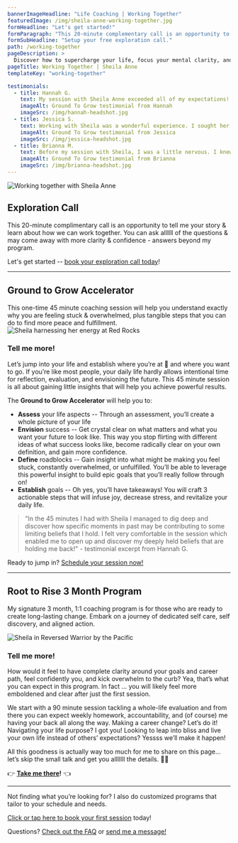 ```yaml
---
bannerImageHeadline: "Life Coaching | Working Together"
featuredImage: /img/sheila-anne-working-together.jpg
formHeadline: "Let's get started!"
formParagraph: "This 20-minute complementary call is an opportunity to ask questions and learn how Sheila Anne can help you transform your life:"
formSubHeadline: "Setup your free exploration call."
path: /working-together
pageDescription: >
  Discover how to supercharge your life, focus your mental clarity, and balance your ambitions with the ability to be present with Sheila Anne Life Coaching
pageTitle: Working Together | Sheila Anne
templateKey: "working-together"

testimonials:
  - title: Hannah G.
    text: My session with Sheila Anne exceeded all of my expectations! For a while I have been struggling with how to find my career path and I went into the session with Sheila Anne hoping to find some clarity in this aspect. What I learned is that to find this answer I have to dig into another area of my life in which I have been struggling – spirituality and connection to myself. In the 45 minutes I had with Sheila I managed to dig deep and discover how specific moments in past may be contributing to some limiting beliefs that I hold. I felt very comfortable in the session which enabled me to open up and discover my deeply held beliefs that are holding me back! Sheila asks prompting questions which enable you to find the answers within yourself in a supportive, safe and encouraging way. I highly recommend working with her if you have any blocks in your life or just want to feel more grounded!
    imageAlt: Ground To Grow testimonial from Hannah
    imageSrc: /img/hannah-headshot.jpg
  - title: Jessica S.
    text: Working with Sheila was a wonderful experience. I sought her guidance regarding limiting beliefs surrounding a new career venture and in our short time together she was not only able to help me name and clearly identify those limiting beliefs, but also begin exploring alternate beliefs that are more supportive. She held space beautifully and her grounded, calm presence could be felt through the screen. By the end of the session I was feeling much more rooted and confident in myself and excited rather than scared shitless
    imageAlt: Ground To Grow testimonial from Jessica
    imageSrc: /img/jessica-headshot.jpg
  - title: Brianna M.
    text: Before my session with Sheila, I was a little nervous. I knew I had things I wanted to work on, but I wasn't sure if I would be able to find the right way to articulate them. But right away, Sheila helped ground me and provided a safe space by taking the time to work on breathwork and centering before we got started. I really enjoyed the questions she asked, and I felt that I was organically able to find answers without it feeling forced. She is also an incredible listener and was able to repeat back things I said verbatim and worked with me to unpack deeper meaning on them. After our session, I felt energized and excited and that feeling continued for the rest of the day. Thank you so much, Sheila!
    imageAlt: Ground To Grow testimonial from Brianna
    imageSrc: /img/brianna-headshot.jpg
---
```


![Working together with Sheila Anne](/img/sheila-anne-working-together.jpg)

<h2 id="exploration-call">Exploration Call</h2>
This 20-minute complimentary call is an opportunity to tell me your story & learn about how we can work together.  You can ask allllll of the questions & may come away with more clarity & confidence - answers beyond my program.

Let's get started -- [book your exploration call today](/book/exploration/)!

---

<h2 id="ground-to-grow">Ground to Grow Accelerator</h2>
This one-time 45 minute coaching session will help you understand exactly why you are feeling stuck & overwhelmed, plus tangible steps that you can do to find more peace and fulfillment.

<img src="/img/sheila-anne-ground-to-grow.jpg" alt="Sheila harnessing her energy at Red Rocks" title="This is how you feel after Ground To Grow" loading="lazy">

### Tell me more!

Let’s jump into your life and establish where you’re at 📍 and where you want to go. If you’re like most people, your daily life hardly allows intentional time for reflection, evaluation, and envisioning the future. This 45 minute session is all about gaining little insights that will help you achieve powerful results.

The **Ground to Grow Accelerator** will help you to:

- **Assess** your life aspects -- Through an assessment, you’ll create a whole picture of your life
- **Envision** success -- Get crystal clear on what matters and what you want your future to look like. This way you stop flirting with different ideas of what success looks like, become radically clear on your own definition, and gain more confidence.
- **Define** roadblocks -- Gain insight into what might be making you feel stuck, constantly overwhelmed, or unfulfilled. You’ll be able to leverage this powerful insight to build epic goals that you’ll really follow through on!
- **Establish** goals -- Oh yes, you’ll have takeaways! You will craft 3 actionable steps that will infuse joy, decrease stress, and revitalize your daily life.

> "In the 45 minutes I had with Sheila I managed to dig deep and discover how specific moments in past may be contributing to some limiting beliefs that I hold. I felt very comfortable in the session which enabled me to open up and discover my deeply held beliefs that are holding me back!" - testimonial excerpt from Hannah G.

Ready to jump in?
[Schedule your session now!](/book/ground-to-grow/)

---

<h2 id="root-to-rise">Root to Rise 3 Month Program</h2>

My signature 3 month, 1:1 coaching program is for those who are ready to create long-lasting change. Embark on a journey of dedicated self care, self discovery, and aligned action.

<img src="/img/sheila-anne-root-to-rise.jpg" alt="Sheila in Reversed Warrior by the Pacific" title="This is how you feel after Root To Rise" loading="lazy">

### Tell me more!

How would it feel to have complete clarity around your goals and career path, feel confidently you, and kick overwhelm to the curb? Yea, that’s what you can expect in this program. In fact … you will likely feel more emboldened and clear after just the first session.

We start with a 90 minute session tackling a whole-life evaluation and from there you can expect weekly homework, accountability, and (of course) me having your back all along the way. Making a career change? Let’s do it! Navigating your life purpose? I got you! Looking to leap into bliss and live your own life instead of others’ expectations? Yessss we’ll make it happen!

All this goodness is actually way too much for me to share on this page… let’s skip the small talk and get you alllllll the details. 🤸‍♀️

👉 **[Take me there](/root-to-rise/)!** 👈

---

Not finding what you’re looking for? I also do customized programs that tailor to your schedule and needs.

[Click or tap here to book your first session](/book/) today!

Questions? [Check out the FAQ](#faq) or [send me a message!](/contact/)
